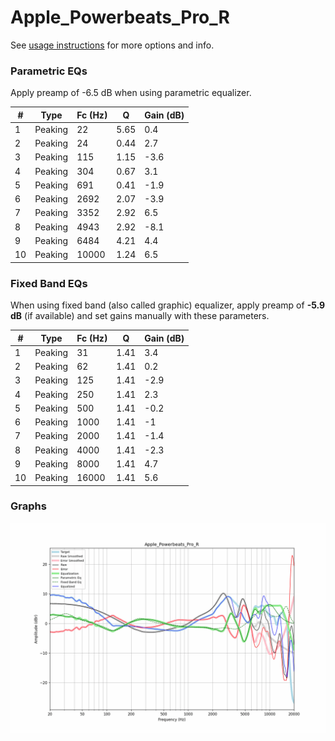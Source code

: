 # Apple_Powerbeats_Pro_R
See [usage instructions](https://github.com/jaakkopasanen/AutoEq#usage) for more options and info.

### Parametric EQs
Apply preamp of -6.5 dB when using parametric equalizer.

|   # | Type    |   Fc (Hz) |    Q |   Gain (dB) |
|-----|---------|-----------|------|-------------|
|   1 | Peaking |        22 | 5.65 |         0.4 |
|   2 | Peaking |        24 | 0.44 |         2.7 |
|   3 | Peaking |       115 | 1.15 |        -3.6 |
|   4 | Peaking |       304 | 0.67 |         3.1 |
|   5 | Peaking |       691 | 0.41 |        -1.9 |
|   6 | Peaking |      2692 | 2.07 |        -3.9 |
|   7 | Peaking |      3352 | 2.92 |         6.5 |
|   8 | Peaking |      4943 | 2.92 |        -8.1 |
|   9 | Peaking |      6484 | 4.21 |         4.4 |
|  10 | Peaking |     10000 | 1.24 |         6.5 |

### Fixed Band EQs
When using fixed band (also called graphic) equalizer, apply preamp of **-5.9 dB** (if available) and set gains manually with these parameters.

|   # | Type    |   Fc (Hz) |    Q |   Gain (dB) |
|-----|---------|-----------|------|-------------|
|   1 | Peaking |        31 | 1.41 |         3.4 |
|   2 | Peaking |        62 | 1.41 |         0.2 |
|   3 | Peaking |       125 | 1.41 |        -2.9 |
|   4 | Peaking |       250 | 1.41 |         2.3 |
|   5 | Peaking |       500 | 1.41 |        -0.2 |
|   6 | Peaking |      1000 | 1.41 |        -1   |
|   7 | Peaking |      2000 | 1.41 |        -1.4 |
|   8 | Peaking |      4000 | 1.41 |        -2.3 |
|   9 | Peaking |      8000 | 1.41 |         4.7 |
|  10 | Peaking |     16000 | 1.41 |         5.6 |

### Graphs
![](./Apple_Powerbeats_Pro_R.png)
